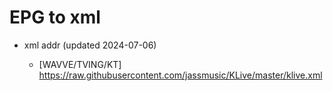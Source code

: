 # EPG to xml

* xml addr (updated 2024-07-06)

  - [WAVVE/TVING/KT]
    https://raw.githubusercontent.com/jassmusic/KLive/master/klive.xml

